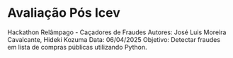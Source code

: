 # Avaliação Pós Icev

Hackathon Relâmpago - Caçadores de Fraudes
Autores: José Luis Moreira Cavalcante, Hideki Kozuma
Data: 06/04/2025
Objetivo: Detectar fraudes em lista de compras públicas utilizando Python.
